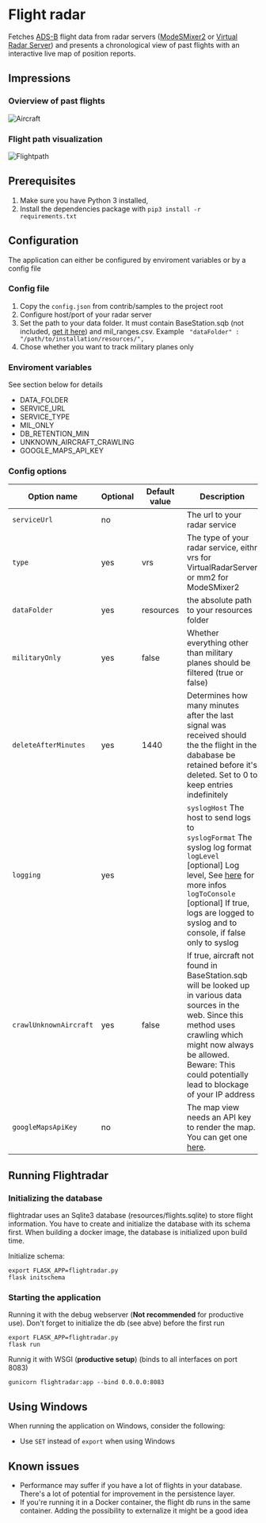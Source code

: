 # Flight radar

Fetches [ADS-B](https://en.wikipedia.org/wiki/Automatic_dependent_surveillance_-_broadcast) flight data from radar servers ([ModeSMixer2](http://xdeco.org/?page_id=48) or [Virtual Radar Server](http://www.virtualradarserver.co.uk/)) and presents a chronological view of past flights with an interactive live map of position reports. 

## Impressions

### Ovierview of past flights
![Aircraft](https://user-images.githubusercontent.com/54601848/71522312-70d61200-28c4-11ea-9295-cd98c9d20b42.png)

### Flight path visualization
![Flightpath](https://user-images.githubusercontent.com/54601848/71522306-6ae03100-28c4-11ea-9db8-c93fad289ffe.png)

## Prerequisites

1. Make sure you have Python 3 installed,
1. Install the dependencies package with ```pip3 install -r requirements.txt```

## Configuration

The application can either be configured by enviroment variables or by a config file

### Config file

1. Copy the ```config.json``` from contrib/samples to the project root
2. Configure host/port of your radar server
3. Set the path to your data folder. It must contain BaseStation.sqb (not included, [get it here](https://data.flightairmap.com/)) and mil_ranges.csv. Example ``` "dataFolder" : "/path/to/installation/resources/",```
4. Chose whether you want to track military planes only

### Enviroment variables

See section below for details

* DATA_FOLDER
* SERVICE_URL
* SERVICE_TYPE
* MIL_ONLY
* DB_RETENTION_MIN
* UNKNOWN_AIRCRAFT_CRAWLING
* GOOGLE_MAPS_API_KEY

### Config options

| Option name                | Optional | Default value | Description                                                                                                                                                                                                                                                                                                                        |
|----------------------------|----------|---------------|------------------------------------------------------------------------------------------------------------------------------------------------------------------------------------------------------------------------------------------------------------------------------------------------------------------------------------|
| ```serviceUrl```           | no       |               | The url to your radar service                                                                                                                                                                                                                                                                                                      |
| ```type```                 | yes      | vrs           | The type of your radar service, eithr vrs for VirtualRadarServer or mm2 for ModeSMixer2                                                                                                                                                                                                                                            |
| ```dataFolder```           | yes      | resources     | the absolute path to your resources folder                                                                                                                                                                                                                                                                                         |
| ```militaryOnly```         | yes      | false         | Whether everything other than military planes should be filtered (true or false)                                                                                                                                                                                                                                                   |
| ```deleteAfterMinutes```   | yes      | 1440          | Determines how many minutes after the last signal was received should the the flight in the dababase be retained before it's deleted. Set to 0 to keep entries indefinitely                                                                                                                                                        |
| ```logging```              | yes      |               | ```syslogHost``` The host to send logs to<br>```syslogFormat``` The syslog log format<br>```logLevel``` [optional] Log level, See [here](https://docs.python.org/2/library/logging.html#logging-levels) for more infos<br>```logToConsole``` [optional] If true, logs are logged to syslog and to console, if false only to syslog |
| ```crawlUnknownAircraft``` | yes      | false         | If true, aircraft not found in BaseStation.sqb will be looked up in various data sources in the web. Since this method uses crawling which might now always be allowed. Beware: This could potentially lead to blockage of your IP address                                                                                         |
| ```googleMapsApiKey```     | no       |               | The map view needs an API key to render the map. You can get one [here](https://developers.google.com/maps/documentation/javascript/get-api-key).                           

## Running Flightradar

### Initializing the database

flightradar uses an Sqlite3 database (resources/flights.sqlite) to store flight information. You have to create and initialize the database with its schema first. When building a docker image, the database is initialized upon build time. 

Initialize schema:
```
export FLASK_APP=flightradar.py
flask initschema
```
### Starting the application

Running it with the debug webserver (__Not recommended__ for productive use). Don't forget to initialize the db  (see abve) before the first run

```
export FLASK_APP=flightradar.py
flask run
```
Runnig it with WSGI (__productive setup__) (binds to all interfaces on port 8083)
```
gunicorn flightradar:app --bind 0.0.0.0:8083
```

## Using Windows
When running the application on Windows, consider the following: 
* Use ```SET``` instead of ```export``` when using Windows

## Known issues
* Performance may suffer if you have a lot of flights in your database. There's a lot of potential for improvement in the persistence layer.
* If you're running it in a Docker container, the flight db runs in the same container. Adding the possibility to externalize it might be a good idea 

